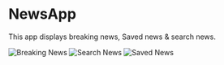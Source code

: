 # NewsApp

This app displays breaking news, Saved news & search news. 

![Breaking News](https://user-images.githubusercontent.com/54536921/88532621-8cec8e00-d022-11ea-9345-db29fa65ca52.PNG) ![Search News](https://user-images.githubusercontent.com/54536921/88532951-0b493000-d023-11ea-9e99-e46bac4bb219.PNG)   ![Saved News](https://user-images.githubusercontent.com/54536921/88533001-23b94a80-d023-11ea-839e-31d639b2d8a3.PNG)
